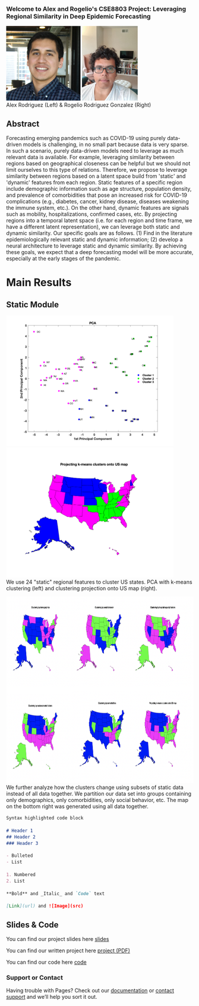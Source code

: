 ### Welcome to Alex and Rogelio's CSE8803 Project: Leveraging Regional Similarity in Deep Epidemic Forecasting

<img src="images/alex.jpg" width="200" height="200"/> <img src="images/rogelio.jpg" width="150" height="200"/>
<br>Alex Rodriguez (Left) & Rogelio Rodriguez Gonzalez (Right)



## Abstract
Forecasting emerging pandemics such as COVID-19 using purely data-driven models is challenging, in no small part because data is very sparse. In such a scenario, purely data-driven models need to leverage as much relevant data is available. For example, leveraging similarity between regions based on geographical closeness can be helpful but we should not limit ourselves to this type of relations. Therefore, we propose to leverage similarity between regions based on a latent space build from 'static' and 'dynamic' features from each region. Static features of a specific region include demographic information such as age structure, population density, and prevalence of comorbidities that pose an increased risk for COVID-19 complications (e.g., diabetes, cancer, kidney disease, diseases weakening the immune system, etc.). On the other hand, dynamic features are signals such as mobility, hospitalizations, confirmed cases, etc. By projecting regions into a temporal latent space (i.e. for each region and time frame, we have a different latent representation), we can leverage both static and dynamic similarity. Our specific goals are as follows. (1) Find in the literature epidemiologically relevant static and dynamic information; (2) develop a neural architecture to leverage static and dynamic similarity. By achieving these goals, we expect that a deep forecasting model will be more accurate, especially at the early stages of the pandemic.

# Main Results

## Static Module

<img src="images/figures/PCA.png" width="450" height="350"/><img src="images/figures/USMap_clusters.png" width="450" height="350"/>
<br> We use 24 "static" regional features to cluster US states. PCA  with k-means clustering (left) and clustering projection onto US map (right).


<img src="images/figures/different_groups_USMap.png" width="800" height="500"/>
<br> We further analyze how the clusters change using subsets of static data instead of all data together. We partition our data set into groups containing only demographics, only comorbidities, only social behavior, etc. The map on the bottom right was generated using all data together.



```markdown
Syntax highlighted code block

# Header 1
## Header 2
### Header 3

- Bulleted
- List

1. Numbered
2. List

**Bold** and _Italic_ and `Code` text

[Link](url) and ![Image](src)

```

## Slides & Code

You can find our project slides here [slides](https://github.com/RogerRln/Deep-Epidemic-Forecasting/blob/main/DOC/Project_slides.pptx)

You can find our written project here [project (PDF)](https://github.com/RogerRln/Deep-Epidemic-Forecasting/blob/main/DOC/)

You can find our code here [code](https://github.com/RogerRln/Deep-Epidemic-Forecasting/tree/main/SRC%20(code))


### Support or Contact

Having trouble with Pages? Check out our [documentation](https://docs.github.com/categories/github-pages-basics/) or [contact support](https://github.com/contact) and we’ll help you sort it out.

